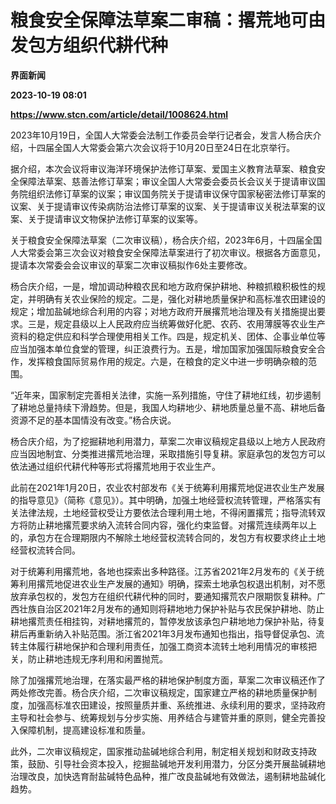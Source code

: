# 粮食安全保障法草案二审稿：撂荒地可由发包方组织代耕代种
**界面新闻**

**2023-10-19 08:01**

**https://www.stcn.com/article/detail/1008624.html**

2023年10月19日，全国人大常委会法制工作委员会举行记者会，发言人杨合庆介绍，十四届全国人大常委会第六次会议将于10月20日至24日在北京举行。

据介绍，本次会议将审议海洋环境保护法修订草案、爱国主义教育法草案、粮食安全保障法草案、慈善法修订草案；审议全国人大常委会委员长会议关于提请审议国务院组织法修订草案的议案；审议国务院关于提请审议保守国家秘密法修订草案的议案、关于提请审议传染病防治法修订草案的议案、关于提请审议关税法草案的议案、关于提请审议文物保护法修订草案的议案等。

关于粮食安全保障法草案（二次审议稿），杨合庆介绍，2023年6月，十四届全国人大常委会第三次会议对粮食安全保障法草案进行了初次审议。根据各方面意见，提请本次常委会会议审议的草案二次审议稿拟作6处主要修改。

杨合庆介绍，一是，增加调动种粮农民和地方政府保护耕地、种粮抓粮积极性的规定，并明确有关农业保险的规定。二是，强化对耕地质量保护和高标准农田建设的规定；增加盐碱地综合利用的内容；对地方政府开展撂荒地治理及有关措施提出要求。三是，规定县级以上人民政府应当统筹做好化肥、农药、农用薄膜等农业生产资料的稳定供应和科学合理使用相关工作。四是，规定机关、团体、企事业单位等应当加强本单位食堂的管理，纠正浪费行为。五是，增加国家加强国际粮食安全合作，发挥粮食国际贸易作用的规定。六是，在粮食的定义中进一步明确杂粮的范围。

“近年来，国家制定完善相关法律，实施一系列措施，守住了耕地红线，初步遏制了耕地总量持续下滑趋势。但是，我国人均耕地少、耕地质量总量不高、耕地后备资源不足的基本国情没有改变。”杨合庆说。

杨合庆介绍，为了挖掘耕地利用潜力，草案二次审议稿规定县级以上地方人民政府应当因地制宜、分类推进撂荒地治理，采取措施引导复耕。家庭承包的发包方可以依法通过组织代耕代种等形式将撂荒地用于农业生产。

此前在2021年1月20日，农业农村部发布《关于统筹利用撂荒地促进农业生产发展的指导意见》（简称《意见》）。其中明确，加强土地经营权流转管理，严格落实有关法律法规，土地经营权受让方要依法合理利用土地，不得闲置撂荒；指导流转双方将防止耕地撂荒要求纳入流转合同内容，强化约束监督。对撂荒连续两年以上的，承包方在合理期限内不解除土地经营权流转合同的，发包方有权要求终止土地经营权流转合同。

对于统筹利用撂荒地，各地也探索出多种路径。江苏省2021年2月发布的《关于统筹利用撂荒地促进农业生产发展的通知》明确，探索土地承包权退出机制，对不愿放弃承包权的，发包方在组织代耕代种的同时，要通知撂荒农户限期恢复耕种。广西壮族自治区2021年2月发布的通知则将耕地地力保护补贴与农民保护耕地、防止耕地撂荒责任相挂钩，对耕地撂荒的，暂停发放该承包户耕地地力保护补贴，待复耕后再重新纳入补贴范围。浙江省2021年3月发布通知也指出，指导督促承包、流转主体履行耕地保护和合理利用责任，加强工商资本流转土地利用情况的审核把关，防止耕地违规无序利用和闲置抛荒。

除了加强撂荒地治理，在落实最严格的耕地保护制度方面，草案二次审议稿还作了两处修改完善。杨合庆介绍，二次审议稿规定，国家建立严格的耕地质量保护制度，加强高标准农田建设，按照量质并重、系统推进、永续利用的要求，坚持政府主导和社会参与、统筹规划与分步实施、用养结合与建管并重的原则，健全完善投入保障机制，提高建设标准和质量。

此外，二次审议稿规定，国家推动盐碱地综合利用，制定相关规划和财政支持政策，鼓励、引导社会资本投入，挖掘盐碱地开发利用潜力，分区分类开展盐碱耕地治理改良，加快选育耐盐碱特色品种，推广改良盐碱地有效做法，遏制耕地盐碱化趋势。